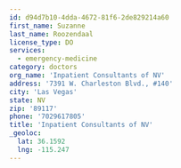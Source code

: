 ```yaml
---
id: d94d7b10-4dda-4672-81f6-2de829214a60
first_name: Suzanne
last_name: Roozendaal
license_type: DO
services:
  - emergency-medicine
category: doctors
org_name: 'Inpatient Consultants of NV'
address: '7391 W. Charleston Blvd., #140'
city: 'Las Vegas'
state: NV
zip: '89117'
phone: '7029617805'
title: 'Inpatient Consultants of NV'
_geoloc:
  lat: 36.1592
  lng: -115.247
---
```

